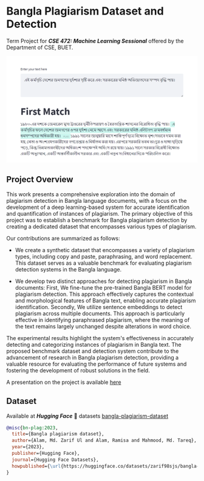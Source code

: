# Bangla Plagiarism Dataset and Detection

Term Project for ***CSE 472: Machine Learning Sessional*** offered by the Department of CSE, BUET.

![](static/images/bangla_plag.png)

## Project Overview
This work presents a comprehensive exploration into the domain of plagiarism detection in Bangla language documents, with a focus on the development of a deep learning-based system for accurate identification and quantification of instances of plagiarism. The primary objective of this project was to establish a benchmark for Bangla plagiarism detection by creating a dedicated dataset that encompasses various types of plagiarism.

Our contributions are summarized as follows:

- We create a synthetic dataset that encompasses a variety of plagiarism types, including copy and paste, paraphrasing, and word replacement. This dataset serves as a valuable benchmark for evaluating plagiarism detection systems in the Bangla language.

- We develop two distinct approaches for detecting plagiarism in Bangla documents: First, We fine-tune the pre-trained Bangla BERT model for plagiarism detection. This approach effectively captures the contextual and morphological features of Bangla text, enabling accurate plagiarism identification. Secondly, We utilize sentence embeddings to detect plagiarism across multiple documents. This approach is particularly effective in identifying paraphrased plagiarism, where the meaning of the text remains largely unchanged despite alterations in word choice.

The experimental results highlight the system's effectiveness in accurately detecting and categorizing instances of plagiarism in Bangla text. The proposed benchmark dataset and detection system contribute to the advancement of research in Bangla plagiarism detection, providing a valuable resource for evaluating the performance of future systems and fostering the development of robust solutions in the field.

A presentation on the project is available [here](https://docs.google.com/presentation/d/1vZfF1XGjA3iTFckBCU5wVIA9ClNB3bIm_9j5_PK5Fvs/edit?usp=sharing)

## Dataset

Available at ***Hugging Face*** 🤗 datasets   [bangla-plagiarism-dataset](https://huggingface.co/datasets/zarif98sjs/bangla-plagiarism-dataset)

```bibtex
@misc{bn-plag:2023,
  title={Bangla plagiarism dataset},
  author={Alam, Md. Zarif Ul and Alam, Ramisa and Mahmood, Md. Tareq},
  year={2023},
  publisher={Hugging Face},
  journal={Hugging Face Datasets},
  howpublished={\url{https://huggingface.co/datasets/zarif98sjs/bangla-plagiarism-dataset}},
}
```